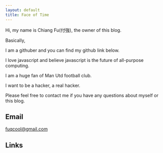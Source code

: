 ```yaml
---
layout: default
title: Face of Time
---
```


Hi, my name is Chiang Fu(付強), the owner of this blog.

Basically,

I am a githuber and you can find my github link below.

I love javascript and believe javascript is the future of all-purpose computing.

I am a huge fan of Man Utd football club.

I want to be a hacker, a real hacker.

Please feel free to contact me if you have any questions about myself or this blog.

## Email
<a href="mailto:fuqcool@gmail.com"><i class="fa fa-envelope-o"></i></a> fuqcool@gmail.com

## Links
<a href="https://github.com/fuqcool"><i class="fa fa-2x fa-github mr5"></i></a> <a href="https://www.linkedin.com/pub/qiang-fu/89/402/536"><i class="fa fa-linkedin fa-2x"></i></a>

<script>fot.navigate('readme')</script>
